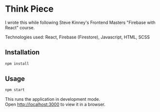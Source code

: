 # Think Piece

I wrote this while following Steve Kinney's Frontend Masters "Firebase with React" course.

Technologies used: React, Firebase (Firestore), Javascript, HTML, SCSS

## Installation
```sh
npm install
```
## Usage
```sh
npm start
```
This runs the application in development mode.\
Open [http://localhost:3000](http://localhost:3000) to view it in a browser.
